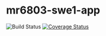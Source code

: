 # mr6803-swe1-app
![Build Status](https://app.travis-ci.com/jessenb16/jn2934-swe1-app.svg?token=ddjd1L7sfNefiFqpedpX&branch=main)
[![Coverage Status](https://coveralls.io/repos/github/jessenb16/jn2934-swe1-app/badge.svg?branch=main&kill_cache=1)](https://coveralls.io/github/jessenb16/jn2934-swe1-app?branch=main)

